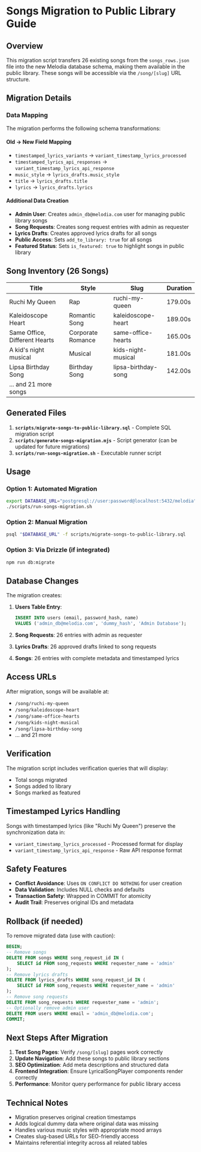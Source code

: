 # Songs Migration to Public Library Guide

## Overview

This migration script transfers 26 existing songs from the `songs_rows.json` file into the new Melodia database schema, making them available in the public library. These songs will be accessible via the `/song/[slug]` URL structure.

## Migration Details

### Data Mapping

The migration performs the following schema transformations:

#### Old → New Field Mapping
- `timestamped_lyrics_variants` → `variant_timestamp_lyrics_processed`
- `timestamped_lyrics_api_responses` → `variant_timestamp_lyrics_api_response`
- `music_style` → `lyrics_drafts.music_style`
- `title` → `lyrics_drafts.title`
- `lyrics` → `lyrics_drafts.lyrics`

#### Additional Data Creation
- **Admin User**: Creates `admin_db@melodia.com` user for managing public library songs
- **Song Requests**: Creates song request entries with admin as requester
- **Lyrics Drafts**: Creates approved lyrics drafts for all songs
- **Public Access**: Sets `add_to_library: true` for all songs
- **Featured Status**: Sets `is_featured: true` to highlight songs in public library

## Song Inventory (26 Songs)

| Title | Style | Slug | Duration |
|-------|-------|------|----------|
| Ruchi My Queen | Rap | ruchi-my-queen | 179.00s |
| Kaleidoscope Heart | Romantic Song | kaleidoscope-heart | 189.00s |
| Same Office, Different Hearts | Corporate Romance | same-office-hearts | 165.00s |
| A kid's night musical | Musical | kids-night-musical | 181.00s |
| Lipsa Birthday Song | Birthday Song | lipsa-birthday-song | 142.00s |
| ... and 21 more songs | | |

## Generated Files

1. **`scripts/migrate-songs-to-public-library.sql`** - Complete SQL migration script
2. **`scripts/generate-songs-migration.mjs`** - Script generator (can be updated for future migrations)
3. **`scripts/run-songs-migration.sh`** - Executable runner script

## Usage

### Option 1: Automated Migration

```bash
export DATABASE_URL="postgresql://user:password@localhost:5432/melodia"
./scripts/run-songs-migration.sh
```

### Option 2: Manual Migration

```bash
psql "$DATABASE_URL" -f scripts/migrate-songs-to-public-library.sql
```

### Option 3: Via Drizzle (if integrated)

```bash
npm run db:migrate
```

## Database Changes

The migration creates:

1. **Users Table Entry**:
   ```sql
   INSERT INTO users (email, password_hash, name)
   VALUES ('admin_db@melodia.com', 'dummy_hash', 'Admin Database');
   ```

2. **Song Requests**: 26 entries with admin as requester
3. **Lyrics Drafts**: 26 approved drafts linked to song requests
4. **Songs**: 26 entries with complete metadata and timestamped lyrics

## Access URLs

After migration, songs will be available at:
- `/song/ruchi-my-queen`
- `/song/kaleidoscope-heart`
- `/song/same-office-hearts`
- `/song/kids-night-musical`
- `/song/lipsa-birthday-song`
- ... and 21 more

## Verification

The migration script includes verification queries that will display:
- Total songs migrated
- Songs added to library
- Songs marked as featured

## Timestamped Lyrics Handling

Songs with timestamped lyrics (like "Ruchi My Queen") preserve the synchronization data in:
- `variant_timestamp_lyrics_processed` - Processed format for display
- `variant_timestamp_lyrics_api_response` - Raw API response format

## Safety Features

- **Conflict Avoidance**: Uses `ON CONFLICT DO NOTHING` for user creation
- **Data Validation**: Includes NULL checks and defaults
- **Transaction Safety**: Wrapped in COMMIT for atomicity
- **Audit Trail**: Preserves original IDs and metadata

## Rollback (if needed)

To remove migrated data (use with caution):

```sql
BEGIN;
-- Remove songs
DELETE FROM songs WHERE song_request_id IN (
    SELECT id FROM song_requests WHERE requester_name = 'admin'
);
-- Remove lyrics drafts
DELETE FROM lyrics_drafts WHERE song_request_id IN (
    SELECT id FROM song_requests WHERE requester_name = 'admin'
);
-- Remove song requests
DELETE FROM song_requests WHERE requester_name = 'admin';
-- Optionally remove admin user
DELETE FROM users WHERE email = 'admin_db@melodia.com';
COMMIT;
```

## Next Steps After Migration

1. **Test Song Pages**: Verify `/song/[slug]` pages work correctly
2. **Update Navigation**: Add these songs to public library sections
3. **SEO Optimization**: Add meta descriptions and structured data
4. **Frontend Integration**: Ensure LyricalSongPlayer components render correctly
5. **Performance**: Monitor query performance for public library access

## Technical Notes

- Migration preserves original creation timestamps
- Adds logical dummy data where original data was missing
- Handles various music styles with appropriate mood arrays
- Creates slug-based URLs for SEO-friendly access
- Maintains referential integrity across all related tables

